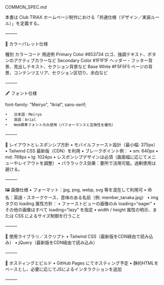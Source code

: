COMMON_SPEC.md

本書は Club TRIAX ホームページ制作における「共通仕様（デザイン／実装ルール）」を定義する。

⸻

🎨 カラーパレット仕様

種別	カラーコード	用途例
Primary Color	#853734	ロゴ、強調テキスト、ボタンのアクティブカラーなど
Secondary Color	#1F1F1F	ヘッダー・フッター背景、見出しテキスト、セクション背景など
Base White	#F5F5F5	ページの背景、コンテンツエリア、セクション区切り、余白など

⸻

🖋 フォント仕様

font-family: "Meiryo", "Arial", sans-serif;

	•	日本語：Meiryo
	•	英語：Arial
	•	Web標準フォントのみ使用（パフォーマンスと互換性を優先）

⸻

🧭 レイアウトとレスポンシブ方針
	•	モバイルファースト設計（最小幅: 375px）
	•	Tailwind CSS 最新版（CDN）を利用
	•	ブレークポイント例：
	•	sm: 640px
	•	md: 768px
	•	lg: 1024px
	•	レスポンシブデザインは必須（画面幅に応じてメニューやレイアウトを調整）
	•	パララックス効果：要所で活用可能。過剰使用は避ける。

⸻

🖼 画像仕様
	•	フォーマット：jpg, png, webp, svg 等を混在して利用可
	•	命名：英語・スネークケース、意味のある名前（例: member_tanaka.jpg）
	•	img タグの loading 属性方針：
	•	ファーストビューの画像のみ loading="eager"
	•	その他の画像はすべて loading="lazy" を指定
	•	width / height 属性の明示、または CSS によるサイズ制御を行うこと

⸻

🔗 使用ライブラリ／スクリプト
	•	Tailwind CSS（最新版をCDN経由で読み込み）
	•	jQuery（最新版をCDN経由で読み込み）

⸻

📁 ホスティングとビルド
	•	GitHub Pages にてホスティング予定
	•	静的HTMLをベースとし、必要に応じてJSによるインタラクションを追加

⸻
